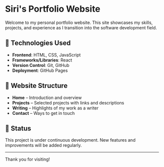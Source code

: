 # Siri's Portfolio Website

Welcome to my personal portfolio website. This site showcases my skills, projects, and experience as I transition into the software development field.

## 🔧 Technologies Used

- **Frontend**: HTML, CSS, JavaScript
- **Frameworks/Libraries**: React
- **Version Control**: Git, GitHub
- **Deployment**: GitHub Pages

## 📁 Website Structure

- **Home** – Introduction and overview
- **Projects** – Selected projects with links and descriptions
- **Writing** – Highlights of my work as a writer
- **Contact** – Ways to get in touch

## 🚧 Status

This project is under continuous development. New features and improvements will be added regularly.

---

Thank you for visiting!
